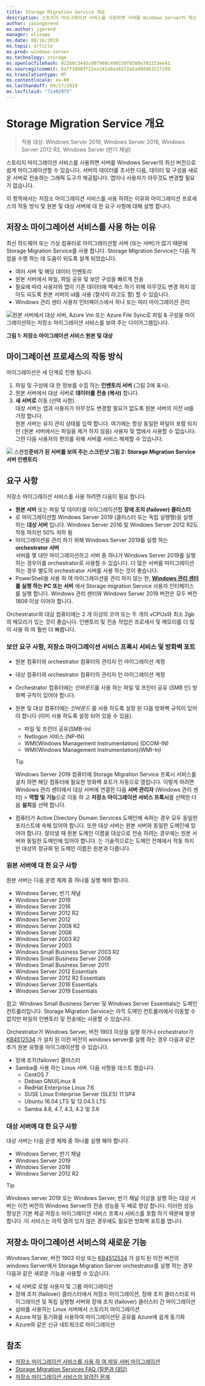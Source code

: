 ```yaml
---
title: Storage Migration Service 개요
description: 스토리지 마이그레이션 서비스를 사용하면 서버를 Windows Server의 최신 버전으로 쉽게 마이그레이션할 수 있습니다. 서버의 데이터를 조사한 다음, 데이터 및 구성을 새로운 서버로 전송하는 그래픽 도구가 제공됩니다. 앱이나 사용자가 아무것도 변경할 필요가 없습니다.
author: jasongerend
ms.author: jgerend
manager: elizapo
ms.date: 08/16/2019
ms.topic: article
ms.prod: windows-server
ms.technology: storage
ms.openlocfilehash: 022b0c3445c007960c490159f6580a702233ee41
ms.sourcegitcommit: 6aff3d88ff22ea141a6ea6572a5ad8dd6321f199
ms.translationtype: MT
ms.contentlocale: ko-KR
ms.lasthandoff: 09/27/2019
ms.locfileid: "71402975"
---
```

# <a name="storage-migration-service-overview"></a>Storage Migration Service 개요

>적용 대상: Windows Server 2019, Windows Server 2016, Windows Server 2012 R2, Windows Server (반기 채널)

스토리지 마이그레이션 서비스를 사용하면 서버를 Windows Server의 최신 버전으로 쉽게 마이그레이션할 수 있습니다. 서버의 데이터를 조사한 다음, 데이터 및 구성을 새로운 서버로 전송하는 그래픽 도구가 제공됩니다. 앱이나 사용자가 아무것도 변경할 필요가 없습니다.

이 항목에서는 저장소 마이그레이션 서비스를 사용 하려는 이유와 마이그레이션 프로세스의 작동 방식 및 원본 및 대상 서버에 대 한 요구 사항에 대해 설명 합니다.

## <a name="why-use-storage-migration-service"></a>저장소 마이그레이션 서비스를 사용 하는 이유

최신 하드웨어 또는 가상 컴퓨터로 마이그레이션할 서버 (또는 서버)가 많기 때문에 Storage Migration Service를 사용 합니다. Storage Migration Service는 다음 작업을 수행 하는 데 도움이 되도록 설계 되었습니다.

- 여러 서버 및 해당 데이터 인벤토리
- 원본 서버에서 파일, 파일 공유 및 보안 구성을 빠르게 전송
- 필요에 따라 사용자와 앱이 기존 데이터에 액세스 하기 위해 아무것도 변경 하지 않아도 되도록 원본 서버의 id를 사용 (절삭이 라고도 함) 할 수 있습니다.
- Windows 관리 센터 사용자 인터페이스에서 하나 또는 여러 마이그레이션 관리

![원본 서버에서 대상 서버, Azure Vm 또는 Azure File Sync로 파일 & 구성을 마이그레이션하는 저장소 마이그레이션 서비스를 보여 주는 다이어그램입니다.](media/overview/storage-migration-service-diagram.png)

**그림 1: 저장소 마이그레이션 서비스 원본 및 대상**

## <a name="how-the-migration-process-works"></a>마이그레이션 프로세스의 작동 방식

마이그레이션은 세 단계로 진행 됩니다.

1. 파일 및 구성에 대 한 정보를 수집 하는 **인벤토리 서버** (그림 2에 표시).
2. 원본 서버에서 대상 서버로 **데이터를 전송 (복사)** 합니다.
3. **새 서버로** 이동 (선택 사항).<br>대상 서버는 앱과 사용자가 아무것도 변경할 필요가 없도록 원본 서버의 이전 id를 가정 합니다. <br>원본 서버는 유지 관리 상태를 입력 합니다. 여기에는 항상 동일한 파일이 포함 되지만 (원본 서버에서는 파일을 제거 하지 않음) 사용자 및 앱에서 사용할 수 없습니다. 그런 다음 사용자의 편의를 위해 서버를 서비스 해제할 수 있습니다.

![](media/migrate/inventory.png)
스캔할**준비가 된 서버를 보여 주는 스크린샷 그림 2: Storage Migration Service 서버 인벤토리**

## <a name="requirements"></a>요구 사항

저장소 마이그레이션 서비스를 사용 하려면 다음이 필요 합니다.

- **원본 서버** 또는 파일 및 데이터를 마이그레이션할 **장애 조치 (failover) 클러스터**
- 로 마이그레이션할 Windows Server 2019 (클러스터 또는 독립 실행형)을 실행 하는 **대상 서버** 입니다. Windows Server 2016 및 Windows Server 2012 R2도 작동 하지만 50% 저하 됨
- 마이그레이션을 관리 하기 위해 Windows Server 2019를 실행 하는 **orchestrator 서버**  <br>서버를 몇 대만 마이그레이션하고 서버 중 하나가 Windows Server 2019를 실행 하는 경우이를 orchestrator로 사용할 수 있습니다. 더 많은 서버를 마이그레이션하는 경우 별도의 orchestrator 서버를 사용 하는 것이 좋습니다.
- PowerShell을 사용 하 여 마이그레이션을 관리 하지 않는 한,  **[Windows 관리 센터](../../manage/windows-admin-center/understand/windows-admin-center.md) 를 실행 하는 PC 또는 서버** 에서 Storage migration Service 사용자 인터페이스를 실행 합니다. Windows 관리 센터와 Windows Server 2019 버전은 모두 버전 1809 이상 이어야 합니다.

Orchestrator와 대상 컴퓨터에는 2 개 이상의 코어 또는 두 개의 vCPUs와 최소 2gb의 메모리가 있는 것이 좋습니다. 인벤토리 및 전송 작업은 프로세서 및 메모리를 더 많이 사용 하 여 훨씬 더 빠릅니다.

### <a name="security-requirements-the-storage-migration-service-proxy-service-and-firewall-ports"></a>보안 요구 사항, 저장소 마이그레이션 서비스 프록시 서비스 및 방화벽 포트

- 원본 컴퓨터와 orchestrator 컴퓨터의 관리자 인 마이그레이션 계정
- 대상 컴퓨터와 orchestrator 컴퓨터의 관리자 인 마이그레이션 계정
- Orchestrator 컴퓨터에는 *인바운드*를 사용 하는 파일 및 프린터 공유 (SMB 인) 방화벽 규칙이 있어야 합니다.
- 원본 및 대상 컴퓨터에는 *인바운드* 를 사용 하도록 설정 된 다음 방화벽 규칙이 있어야 합니다 (이미 사용 하도록 설정 되어 있을 수 있음).
  - 파일 및 프린터 공유(SMB-In)
  - Netlogon 서비스 (NP-IN)
  - WMI(Windows Management Instrumentation) (DCOM-IN)
  - WMI(Windows Management Instrumentation)(WMI-In)
  
  > [!TIP]
  > Windows Server 2019 컴퓨터에 Storage Migration Service 프록시 서비스를 설치 하면 해당 컴퓨터에 필요한 방화벽 포트가 자동으로 열립니다. 이렇게 하려면 Windows 관리 센터에서 대상 서버에 연결한 다음 **서버 관리자** (Windows 관리 센터) > **역할 및 기능**으로 이동 하 고 **저장소 마이그레이션 서비스 프록시**를 선택한 다음 **설치**를 선택 합니다.


- 컴퓨터가 Active Directory Domain Services 도메인에 속하는 경우 모두 동일한 포리스트에 속해 있어야 합니다. 또한 대상 서버는 원본 서버와 동일한 도메인에 있어야 합니다. 잘라낼 때 원본 도메인 이름을 대상으로 전송 하려는 경우에는 원본 서버와 동일한 도메인에 있어야 합니다. 는 기술적으로는 도메인 전체에서 작동 하지만 대상의 정규화 된 도메인 이름은 원본과 다릅니다.

### <a name="requirements-for-source-servers"></a>원본 서버에 대 한 요구 사항

원본 서버는 다음 운영 체제 중 하나를 실행 해야 합니다.

- Windows Server, 반기 채널
- Windows Server 2019
- Windows Server 2016
- Windows Server 2012 R2
- Windows Server 2012
- Windows Server 2008 R2
- Windows Server 2008
- Windows Server 2003 R2
- Windows Server 2003
- Windows Small Business Server 2003 R2
- Windows Small Business Server 2008
- Windows Small Business Server 2011
- Windows Server 2012 Essentials
- Windows Server 2012 R2 Essentials
- Windows Server 2016 Essentials
- Windows Server 2019 Essentials

참고: Windows Small Business Server 및 Windows Server Essentials는 도메인 컨트롤러입니다. Storage Migration Service는 아직 도메인 컨트롤러에서 이동할 수 없지만 파일의 인벤토리 및 전송에는 사용할 수 있습니다.   

Orchestrator가 Windows Server, 버전 1903 이상을 실행 하거나 orchestrator가 [KB4512534](https://support.microsoft.com/help/4512534/windows-10-update-kb4512534) 가 설치 된 이전 버전의 windows server를 실행 하는 경우 다음과 같은 추가 원본 유형을 마이그레이션할 수 있습니다.

- 장애 조치(failover) 클러스터
- Samba를 사용 하는 Linux 서버. 다음 사항을 테스트 했습니다.
    - CentOS 7
    - Debian GNU/Linux 8
    - RedHat Enterprise Linux 7.6
    - SUSE Linux Enterprise Server (SLES) 11 SP4
    - Ubuntu 16.04 LTS 및 12.04.5 LTS
    - Samba 4.8, 4.7, 4.3, 4.2 및 3.6

### <a name="requirements-for-destination-servers"></a>대상 서버에 대 한 요구 사항

대상 서버는 다음 운영 체제 중 하나를 실행 해야 합니다.

- Windows Server, 반기 채널
- Windows Server 2019
- Windows Server 2016
- Windows Server 2012 R2

> [!TIP]
> Windows server 2019 또는 Windows Server, 반기 채널 이상을 실행 하는 대상 서버는 이전 버전의 Windows Server의 전송 성능을 두 배로 향상 합니다. 이러한 성능 향상은 기본 제공 저장소 마이그레이션 서비스 프록시 서비스를 포함 하기 때문에 발생 합니다 .이 서비스는 아직 열려 있지 않은 경우에도 필요한 방화벽 포트를 엽니다.

## <a name="whats-new-in-storage-migration-service"></a>저장소 마이그레이션 서비스의 새로운 기능

Windows Server, 버전 1903 이상 또는 [KB4512534](https://support.microsoft.com/help/4512534/windows-10-update-kb4512534) 가 설치 된 이전 버전의 windows Server에서 Storage Migration Server orchestrator를 실행 하는 경우 다음과 같은 새로운 기능을 사용할 수 있습니다.

- 새 서버로 로컬 사용자 및 그룹 마이그레이션
- 장애 조치 (failover) 클러스터에서 저장소 마이그레이션, 장애 조치 클러스터로 마이그레이션 및 독립 실행형 서버와 장애 조치 (failover) 클러스터 간 마이그레이션
- 삼바를 사용하는 Linux 서버에서 스토리지 마이그레이션
- Azure 파일 동기화를 사용하여 마이그레이션된 공유를 Azure에 쉽게 동기화
- Azure와 같은 신규 네트워크로 마이그레이션

## <a name="see-also"></a>참조

- [저장소 마이그레이션 서비스를 사용 하 여 파일 서버 마이그레이션](migrate-data.md)
- [Storage Migration Services FAQ (질문과 대답)](faq.md)
- [저장소 마이그레이션 서비스의 알려진 문제](known-issues.md)
